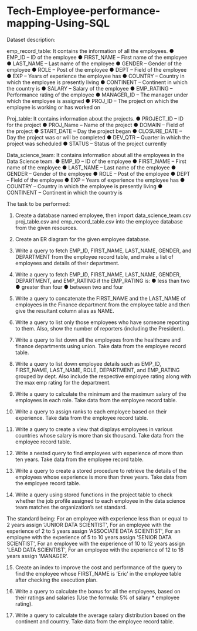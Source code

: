 # Tech-Employee-performance-mapping-Using-SQL

Dataset description:

emp_record_table: It contains the information of all the employees.
●	EMP_ID – ID of the employee
●	FIRST_NAME – First name of the employee
●	LAST_NAME – Last name of the employee
●	GENDER – Gender of the employee
●	ROLE – Post of the employee
●	DEPT – Field of the employee
●	EXP – Years of experience the employee has
●	COUNTRY – Country in which the employee is presently living
●	CONTINENT – Continent in which the country is
●	SALARY – Salary of the employee
●	EMP_RATING – Performance rating of the employee
●	MANAGER_ID – The manager under which the employee is assigned 
●	PROJ_ID – The project on which the employee is working or has worked on


Proj_table: It contains information about the projects.
●	PROJECT_ID – ID for the project
●	PROJ_Name – Name of the project
●	DOMAIN – Field of the project
●	START_DATE – Day the project began
●	CLOSURE_DATE – Day the project was or will be completed
●	DEV_QTR – Quarter in which the project was scheduled
●	STATUS – Status of the project currently

Data_science_team: It contains information about all the employees in the Data Science team.
●	EMP_ID – ID of the employee
●	FIRST_NAME – First name of the employee
●	LAST_NAME – Last name of the employee
●	GENDER – Gender of the employee
●	ROLE – Post of the employee
●	DEPT – Field of the employee
●	EXP – Years of experience the employee has
●	COUNTRY – Country in which the employee is presently living
●	CONTINENT – Continent in which the country is




The task to be performed: 

1.	Create a database named employee, then import data_science_team.csv proj_table.csv and emp_record_table.csv into the employee database from the given resources.

2.	Create an ER diagram for the given employee database.

3.	Write a query to fetch EMP_ID, FIRST_NAME, LAST_NAME, GENDER, and DEPARTMENT from the employee record table, and make a list of employees and details of their department.

4.	Write a query to fetch EMP_ID, FIRST_NAME, LAST_NAME, GENDER, DEPARTMENT, and EMP_RATING if the EMP_RATING is: 
●	less than two
●	greater than four 
●	between two and four

5.	Write a query to concatenate the FIRST_NAME and the LAST_NAME of employees in the Finance department from the employee table and then give the resultant column alias as NAME.

6.	Write a query to list only those employees who have someone reporting to them. Also, show the number of reporters (including the President).
7.	Write a query to list down all the employees from the healthcare and finance departments using union. Take data from the employee record table.

8.	Write a query to list down employee details such as EMP_ID, FIRST_NAME, LAST_NAME, ROLE, DEPARTMENT, and EMP_RATING grouped by dept. Also include the respective employee rating along with the max emp rating for the department.

9.	Write a query to calculate the minimum and the maximum salary of the employees in each role. Take data from the employee record table.

10.	Write a query to assign ranks to each employee based on their experience. Take data from the employee record table.

11.	Write a query to create a view that displays employees in various countries whose salary is more than six thousand. Take data from the employee record table.

12.	Write a nested query to find employees with experience of more than ten years. Take data from the employee record table.

13.	Write a query to create a stored procedure to retrieve the details of the employees whose experience is more than three years. Take data from the employee record table.

14.	Write a query using stored functions in the project table to check whether the job profile assigned to each employee in the data science team matches the organization’s set standard.

The standard being:
For an employee with experience less than or equal to 2 years assign 'JUNIOR DATA SCIENTIST',
For an employee with the experience of 2 to 5 years assign 'ASSOCIATE DATA SCIENTIST',
For an employee with the experience of 5 to 10 years assign 'SENIOR DATA SCIENTIST',
For an employee with the experience of 10 to 12 years assign 'LEAD DATA SCIENTIST',
For an employee with the experience of 12 to 16 years assign 'MANAGER'.

15.	Create an index to improve the cost and performance of the query to find the employee whose FIRST_NAME is ‘Eric’ in the employee table after checking the execution plan.

16.	Write a query to calculate the bonus for all the employees, based on their ratings and salaries (Use the formula: 5% of salary * employee rating).

17.	Write a query to calculate the average salary distribution based on the continent and country. Take data from the employee record table.


